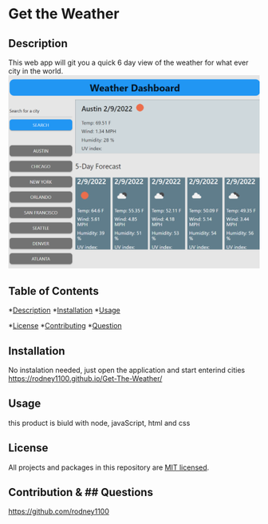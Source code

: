 # Get the Weather

## Description
This web app will git you a quick 6 day view of the weather for what ever city in the world.
![picture or application](./assets/images/Capture.PNG)
## Table of Contents
*[Description](#description) 
*[Installation](#installation) 
*[Usage](#usage) 

*[License](#license) 
*[Contributing](#contributing) 
*[Question](#questions)


## Installation
No instalation needed, just open the application and start enterind cities
https://rodney1100.github.io/Get-The-Weather/

## Usage
this product is biuld with node, javaScript, html and css


## License
All projects and packages in this repository are [MIT licensed](/LICENSE).

## Contribution & ## Questions
https://github.com/rodney1100
